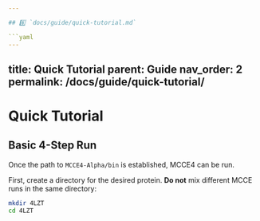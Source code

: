 ```yaml
---

## 6️⃣ `docs/guide/quick-tutorial.md`

```yaml
---
```

title: Quick Tutorial
parent: Guide
nav_order: 2
permalink: /docs/guide/quick-tutorial/
---

# Quick Tutorial

## Basic 4-Step Run

Once the path to `MCCE4-Alpha/bin` is established, MCCE4 can be run.

First, create a directory for the desired protein. **Do not** mix different MCCE runs in the same directory:

```bash
mkdir 4LZT
cd 4LZT

